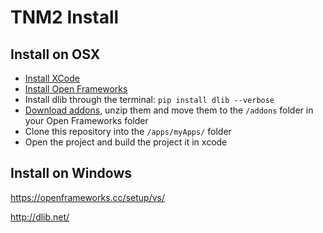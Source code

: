 # TNM2 Install

## Install on OSX

- [Install XCode](https://openframeworks.cc/setup/xcode/)
- [Install Open Frameworks](https://openframeworks.cc/download/)
- Install dlib through the terminal: `pip install dlib --verbose`
- [Download addons](https://www.dropbox.com/s/ftqi7lvbzy7eojv/addons.zip?dl=0), unzip them and move them to the `/addons` folder in your Open Frameworks folder
- Clone this repository into the `/apps/myApps/` folder
- Open the project and build the project it in xcode

## Install on Windows

https://openframeworks.cc/setup/vs/

http://dlib.net/

